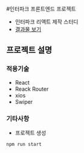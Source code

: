 #인터파크 프론트엔드 프로젝트

- 인터파크 리액트 제작 스터디
- [결과물 보기](https://)

## 프로젝트 설명

### 적용기술

- React
- Reack Router
- xios
- Swiper

### 기타사항

- 프로젝트 생성

```js
npm run start
```
